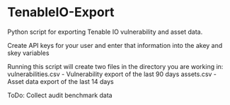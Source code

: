 # TenableIO-Export
Python script for exporting Tenable IO vulnerability and asset data.

Create API keys for your user and enter that information into the akey and skey variables

Running this script will create two files in the directory you are working in:
    vulnerabilities.csv - Vulnerability export of the last 90 days
    assets.csv - Asset data export of the last 14 days


ToDo: Collect audit benchmark data

